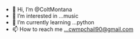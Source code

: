 - 👋 Hi, I’m @ColtMontana
- 👀 I’m interested in ...music
- 🌱 I’m currently learning ...python 
- 📫 How to reach me ...cwmpchail90@gmail.com

<!---
ColtMontana/ColtMontana is a ✨ special ✨ repository because its `README.md` (this file) appears on your GitHub profile.
You can click the Preview link to take a look at your changes.
--->
